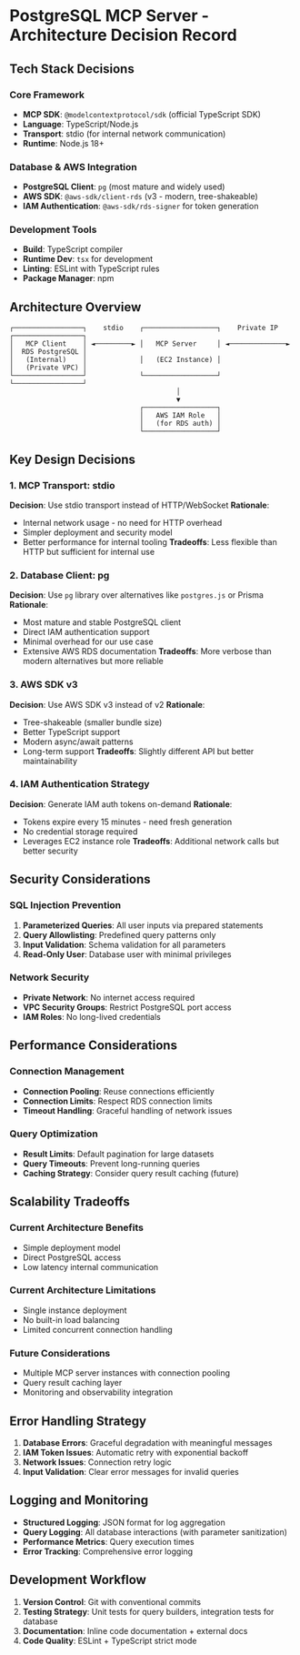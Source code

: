 # PostgreSQL MCP Server - Architecture Decision Record

## Tech Stack Decisions

### Core Framework
- **MCP SDK**: `@modelcontextprotocol/sdk` (official TypeScript SDK)
- **Language**: TypeScript/Node.js
- **Transport**: stdio (for internal network communication)
- **Runtime**: Node.js 18+

### Database & AWS Integration
- **PostgreSQL Client**: `pg` (most mature and widely used)
- **AWS SDK**: `@aws-sdk/client-rds` (v3 - modern, tree-shakeable)
- **IAM Authentication**: `@aws-sdk/rds-signer` for token generation

### Development Tools
- **Build**: TypeScript compiler
- **Runtime Dev**: `tsx` for development
- **Linting**: ESLint with TypeScript rules
- **Package Manager**: npm

## Architecture Overview

```
┌─────────────────┐    stdio    ┌──────────────────┐    Private IP    ┌─────────────────┐
│   MCP Client    │ ◄─────────► │   MCP Server     │ ◄──────────────► │  RDS PostgreSQL │
│   (Internal)    │             │   (EC2 Instance) │                  │   (Private VPC) │
└─────────────────┘             └──────────────────┘                  └─────────────────┘
                                         │
                                         ▼
                                ┌──────────────────┐
                                │   AWS IAM Role   │
                                │   (for RDS auth) │
                                └──────────────────┘
```

## Key Design Decisions

### 1. MCP Transport: stdio
**Decision**: Use stdio transport instead of HTTP/WebSocket
**Rationale**: 
- Internal network usage - no need for HTTP overhead
- Simpler deployment and security model
- Better performance for internal tooling
**Tradeoffs**: Less flexible than HTTP but sufficient for internal use

### 2. Database Client: pg
**Decision**: Use `pg` library over alternatives like `postgres.js` or Prisma
**Rationale**:
- Most mature and stable PostgreSQL client
- Direct IAM authentication support
- Minimal overhead for our use case
- Extensive AWS RDS documentation
**Tradeoffs**: More verbose than modern alternatives but more reliable

### 3. AWS SDK v3
**Decision**: Use AWS SDK v3 instead of v2
**Rationale**:
- Tree-shakeable (smaller bundle size)
- Better TypeScript support
- Modern async/await patterns
- Long-term support
**Tradeoffs**: Slightly different API but better maintainability

### 4. IAM Authentication Strategy
**Decision**: Generate IAM auth tokens on-demand
**Rationale**:
- Tokens expire every 15 minutes - need fresh generation
- No credential storage required
- Leverages EC2 instance role
**Tradeoffs**: Additional network calls but better security

## Security Considerations

### SQL Injection Prevention
1. **Parameterized Queries**: All user inputs via prepared statements
2. **Query Allowlisting**: Predefined query patterns only
3. **Input Validation**: Schema validation for all parameters
4. **Read-Only User**: Database user with minimal privileges

### Network Security
- **Private Network**: No internet access required
- **VPC Security Groups**: Restrict PostgreSQL port access
- **IAM Roles**: No long-lived credentials

## Performance Considerations

### Connection Management
- **Connection Pooling**: Reuse connections efficiently
- **Connection Limits**: Respect RDS connection limits
- **Timeout Handling**: Graceful handling of network issues

### Query Optimization
- **Result Limits**: Default pagination for large datasets
- **Query Timeouts**: Prevent long-running queries
- **Caching Strategy**: Consider query result caching (future)

## Scalability Tradeoffs

### Current Architecture Benefits
- Simple deployment model
- Direct PostgreSQL access
- Low latency internal communication

### Current Architecture Limitations
- Single instance deployment
- No built-in load balancing
- Limited concurrent connection handling

### Future Considerations
- Multiple MCP server instances with connection pooling
- Query result caching layer
- Monitoring and observability integration

## Error Handling Strategy

1. **Database Errors**: Graceful degradation with meaningful messages
2. **IAM Token Issues**: Automatic retry with exponential backoff
3. **Network Issues**: Connection retry logic
4. **Input Validation**: Clear error messages for invalid queries

## Logging and Monitoring

- **Structured Logging**: JSON format for log aggregation
- **Query Logging**: All database interactions (with parameter sanitization)
- **Performance Metrics**: Query execution times
- **Error Tracking**: Comprehensive error logging

## Development Workflow

1. **Version Control**: Git with conventional commits
2. **Testing Strategy**: Unit tests for query builders, integration tests for database
3. **Documentation**: Inline code documentation + external docs
4. **Code Quality**: ESLint + TypeScript strict mode
